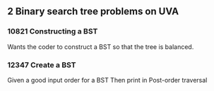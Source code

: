## 2 Binary search tree problems on UVA


### 10821 Constructing a BST
  Wants the coder to construct a BST so that
  the tree is balanced.
  
  
  
### 12347 Create a BST
  Given a good input order for a BST
  Then print in Post-order traversal
